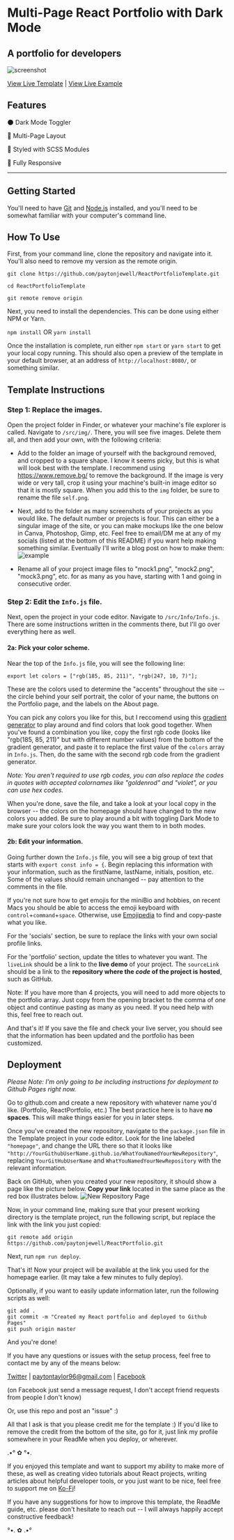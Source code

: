 # Multi-Page React Portfolio with Dark Mode

## A portfolio for developers

![screenshot](https://user-images.githubusercontent.com/18350557/93240975-6d343500-f74a-11ea-9d3f-2af27c20d9cf.png)

[View Live Template](https://paytonjewell.github.io/ReactPortfolioTemplate/#/) | [View Live Example](https://paytonjewell.github.io/#/)

## Features
🌑 Dark Mode Toggler

📖 Multi-Page Layout

🎨 Styled with SCSS Modules

📱 Fully Responsive

---
## Getting Started
You'll need to have [Git](https://git-scm.com/) and [Node.js](https://nodejs.org/en/download/) installed, and you'll need to be somewhat familiar with your computer's command line.

## How To Use
First, from your command line, clone the repository and navigate into it. You'll also need to remove my version as the remote origin.
```
git clone https://github.com/paytonjewell/ReactPortfolioTemplate.git

cd ReactPortfolioTemplate

git remote remove origin
```

Next, you need to install the dependencies. This can be done using either NPM or Yarn.

`npm install` OR `yarn install`

Once the installation is complete, run either `npm start` or `yarn start` to get your local copy running. This should also open a preview of the template in your default browser, at an address of `http://localhost:8080/`, or something similar. 

## Template Instructions

### Step 1: Replace the images.

Open the project folder in Finder, or whatever your machine's file explorer is called. Navigate to `/src/img/`. There, you will see five images. Delete them all, and then add your own, with the following criteria: 

- Add to the folder an image of yourself with the background removed, and cropped to a square shape. I know it seems picky, but this is what will look best with the template. I recommend using https://www.remove.bg/ to remove the background. If the image is very wide or very tall, crop it using your machine's built-in image editor so that it is mostly square. When you add this to the `img` folder, be sure to rename the file `self.png`. 
- Next, add to the folder as many screenshots of your projects as you would like. The default number or projects is four. This can either be a singular image of the site, or you can make mockups like the one below in Canva, Photoshop, Gimp, etc. Feel free to email/DM me at any of my socials (listed at the bottom of this README) if you want help making something similar. Eventually I'll write a blog post on how to make them:
![example](https://paytonjewell.github.io/static/media/mock1.617c35af.png)

- Rename all of your project image files to "mock1.png", "mock2.png", "mock3.png", etc. for as many as you have, starting with 1 and going in consecutive order. 

### Step 2: Edit the `Info.js` file. 
Next, open the project in your code editor. Navigate to `/src/Info/Info.js`. There are some instructions written in the comments there, but I'll go over everything here as well. 

#### 2a: Pick your color scheme.
Near the top of the `Info.js` file, you will see the following line:
```
export let colors = ["rgb(185, 85, 211)", "rgb(247, 10, 7)"];
```
These are the colors used to determine the "accents" throughout the site -- the circle behind your self portrait, the color of your name, the buttons on the Portfolio page, and the labels on the About page. 

You can pick any colors you like for this, but I reccomend using this [gradient generator](https://paytonjewell.github.io/gradient-generator/) to play around and find colors that look good together. When you've found a combination you like, copy the first rgb code (looks like "rgb(185, 85, 211)" but with different number values) from the bottom of the gradient generator, and paste it to replace the first value of the `colors` array in `Info.js`. Then, do the same with the second rgb code from the gradient generator. 

*Note: You aren't required to use rgb codes, you can also replace the codes in quotes with accepted colornames like "goldenrod" and "violet", or you can use hex codes.* 

When you're done, save the file, and take a look at your local copy in the browser -- the colors on the homepage should have changed to the new colors you added. Be sure to play around a bit with toggling Dark Mode to make sure your colors look the way you want them to in both modes. 

#### 2b: Edit your information.
Going further down the `Info.js` file, you will see a big group of text that starts with `export const info = {`. Begin replacing this information with your information, such as the firstName, lastName, initials, position, etc. Some of the values should remain unchanged -- pay attention to the comments in the file. 

If you're not sure how to get emojis for the miniBio and hobbies, on recent Macs you should be able to access the emoji keyboard with `control`+`command`+`space`. Otherwise, use [Emojipedia](https://emojipedia.org/) to find and copy-paste what you like. 

For the 'socials' section, be sure to replace the links with your own social profile links. 

For the 'portfolio' section, update the titles to whatever you want. The `liveLink` should be a link to the **live demo** of your project. The `sourceLink` should be a link to the **repository where the *code* of the project is hosted**, such as GitHub. 

Note: If you have more than 4 projects, you will need to add more objects to the portfolio array. Just copy from the opening bracket to the comma of *one* object and continue pasting as many as you need. If you need help with this, feel free to reach out. 

And that's it! If you save the file and check your live server, you should see that the information has been updated and the portfolio has been customized. 

## Deployment
*Please Note: I'm only going to be including instructions for deployment to Github Pages right now.* 

Go to github.com and create a new repository with whatever name you'd like. (Portfolio, ReactPortfolio, etc.) The best practice here is to have **no spaces**. This will make things easier for you in later steps.

Once you've created the new repository, navigate to the `package.json` file in the Template project in your code editor. Look for the line labeled `"homepage"`, and change the URL there so that it looks like `"http://YourGithubUserName.github.io/WhatYouNamedYourNewRepository"`, replacing `YourGitHubUserName` and `WhatYouNamedYourNewRepository` with the relevant information.

Back on GitHub, when you created your new repository, it should show a page like the picture below. **Copy your link** located in the same place as the red box illustrates below. 
![New Repository Page](https://user-images.githubusercontent.com/18350557/93248092-f8b2c380-f754-11ea-967b-41e710eb8534.png)

Now, in your command line, making sure that your present working directory is the template project, run the following script, but replace the link with the link you just copied: 

```
git remote add origin https://github.com/paytonjewell/ReactPortfolio.git
```

Next, run `npm run deploy`. 

That's it! Now your project will be available at the link you used for the homepage earlier. (It may take a few minutes to fully deploy). 

Optionally, if you want to easily update information later, run the following scripts as well: 
```
git add .
git commit -m "Created my React portfolio and deployed to Github Pages"
git push origin master
```

And you're done! 

If you have any questions or issues with the setup process, feel free to contact me by any of the means below: 

[Twitter](https://twitter.com/paytontjewell) | paytontaylor96@gmail.com | [Facebook](https://www.facebook.com/paytontjewell) 

(on Facebook just send a message request, I don't accept friend requests from people I don't know)

Or, use this repo and post an "issue" :) 

All that I ask is that you please credit me for the template :) If you'd like to remove the credit from the bottom of the site, go for it, just link my profile somewhere in your ReadMe when you deploy, or wherever. 

.•° ✿ °•.

If you enjoyed this template and want to support my ability to make more of these, 
as well as creating video tutorials about React projects, writing articles about 
helpful developer tools, or you just want to be nice, feel free to 
support me on [Ko-Fi](https://ko-fi.com/paytonjewell)! 

If you have any suggestions for how to improve this template, the ReadMe guide, etc. 
please don't hesitate to reach out -- I will always happily accept constructive feedback!

°•. ✿ .•°

